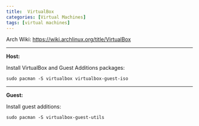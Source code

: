 ```yaml
---
title:  VirtualBox
categories: [Virtual Machines]
tags: [virtual machines]
---
```


Arch Wiki:
<a href="https://wiki.archlinux.org/title/VirtualBox" target="_blank">https://wiki.archlinux.org/title/VirtualBox</a>

---

**Host:**

Install VirtualBox and Guest Additions packages:
```terminal
sudo pacman -S virtualbox virtualbox-guest-iso
```

---

**Guest:**

Install guest additions:
```
sudo pacman -S virtualbox-guest-utils
```
